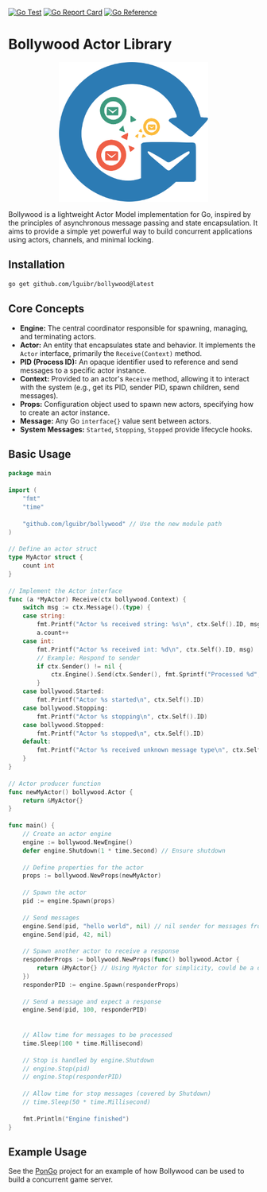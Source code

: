 
[![Go Test](https://github.com/lguibr/bollywood/actions/workflows/test.yml/badge.svg)](https://github.com/lguibr/bollywood/actions/workflows/test.yml) [![Go Report Card](https://goreportcard.com/badge/github.com/lguibr/bollywood)](https://goreportcard.com/report/github.com/lguibr/bollywood) [![Go Reference](https://pkg.go.dev/badge/github.com/lguibr/bollywood.svg)](https://pkg.go.dev/github.com/lguibr/bollywood)

# Bollywood Actor Library 

<p align="center">
  <img src="bitmap.png" alt="Logo" width="300"/>
</p>

Bollywood is a lightweight Actor Model implementation for Go, inspired by the principles of asynchronous message passing and state encapsulation. It aims to provide a simple yet powerful way to build concurrent applications using actors, channels, and minimal locking.

## Installation

```bash
go get github.com/lguibr/bollywood@latest
```

## Core Concepts

*   **Engine:** The central coordinator responsible for spawning, managing, and terminating actors.
*   **Actor:** An entity that encapsulates state and behavior. It implements the `Actor` interface, primarily the `Receive(Context)` method.
*   **PID (Process ID):** An opaque identifier used to reference and send messages to a specific actor instance.
*   **Context:** Provided to an actor's `Receive` method, allowing it to interact with the system (e.g., get its PID, sender PID, spawn children, send messages).
*   **Props:** Configuration object used to spawn new actors, specifying how to create an actor instance.
*   **Message:** Any Go `interface{}` value sent between actors.
*   **System Messages:** `Started`, `Stopping`, `Stopped` provide lifecycle hooks.

## Basic Usage

```go
package main

import (
	"fmt"
	"time"

	"github.com/lguibr/bollywood" // Use the new module path
)

// Define an actor struct
type MyActor struct {
	count int
}

// Implement the Actor interface
func (a *MyActor) Receive(ctx bollywood.Context) {
	switch msg := ctx.Message().(type) {
	case string:
		fmt.Printf("Actor %s received string: %s\n", ctx.Self().ID, msg)
		a.count++
	case int:
		fmt.Printf("Actor %s received int: %d\n", ctx.Self().ID, msg)
		// Example: Respond to sender
		if ctx.Sender() != nil {
			ctx.Engine().Send(ctx.Sender(), fmt.Sprintf("Processed %d", msg), ctx.Self())
		}
	case bollywood.Started:
        fmt.Printf("Actor %s started\n", ctx.Self().ID)
    case bollywood.Stopping:
        fmt.Printf("Actor %s stopping\n", ctx.Self().ID)
    case bollywood.Stopped:
        fmt.Printf("Actor %s stopped\n", ctx.Self().ID)
	default:
		fmt.Printf("Actor %s received unknown message type\n", ctx.Self().ID)
	}
}

// Actor producer function
func newMyActor() bollywood.Actor {
	return &MyActor{}
}

func main() {
	// Create an actor engine
	engine := bollywood.NewEngine()
	defer engine.Shutdown(1 * time.Second) // Ensure shutdown

	// Define properties for the actor
	props := bollywood.NewProps(newMyActor)

	// Spawn the actor
	pid := engine.Spawn(props)

	// Send messages
	engine.Send(pid, "hello world", nil) // nil sender for messages from outside actors
	engine.Send(pid, 42, nil)

    // Spawn another actor to receive a response
    responderProps := bollywood.NewProps(func() bollywood.Actor {
        return &MyActor{} // Using MyActor for simplicity, could be a different type
    })
    responderPID := engine.Spawn(responderProps)

    // Send a message and expect a response
    engine.Send(pid, 100, responderPID)


	// Allow time for messages to be processed
	time.Sleep(100 * time.Millisecond)

	// Stop is handled by engine.Shutdown
	// engine.Stop(pid)
    // engine.Stop(responderPID)

	// Allow time for stop messages (covered by Shutdown)
	// time.Sleep(50 * time.Millisecond)

    fmt.Println("Engine finished")
}

```

## Example Usage

See the [PonGo](https://github.com/lguibr/pongo) project for an example of how Bollywood can be used to build a concurrent game server.
